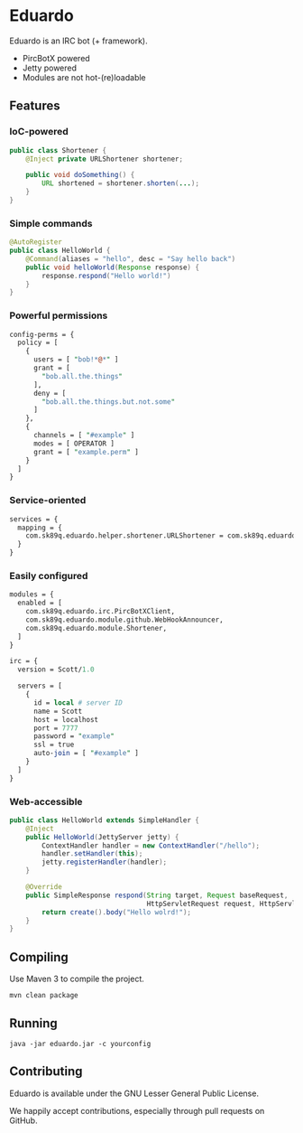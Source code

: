 Eduardo
=======

Eduardo is an IRC bot (+ framework).

* PircBotX powered
* Jetty powered
* Modules are not hot-(re)loadable

Features
--------

### IoC-powered

```java
public class Shortener {
    @Inject private URLShortener shortener;

	public void doSomething() {
		URL shortened = shortener.shorten(...);
	}
}
```

### Simple commands

```java
@AutoRegister
public class HelloWorld {
    @Command(aliases = "hello", desc = "Say hello back")
    public void helloWorld(Response response) {
        response.respond("Hello world!")
    }
}
```

### Powerful permissions

```perl
config-perms = {
  policy = [
    {
      users = [ "bob!*@*" ]
      grant = [
        "bob.all.the.things"
      ],
      deny = [
        "bob.all.the.things.but.not.some"
      ]
    },
    {
      channels = [ "#example" ]
      modes = [ OPERATOR ]
      grant = [ "example.perm" ]
    }
  ]
}
```

### Service-oriented

```perl
services = {
  mapping = {
    com.sk89q.eduardo.helper.shortener.URLShortener = com.sk89q.eduardo.helper.shortener.BitlyShortener
  }
}
```

### Easily configured

```perl
modules = {
  enabled = [
    com.sk89q.eduardo.irc.PircBotXClient,
    com.sk89q.eduardo.module.github.WebHookAnnouncer,
    com.sk89q.eduardo.module.Shortener,
  ]
}

irc = {
  version = Scott/1.0

  servers = [
    {
      id = local # server ID
      name = Scott
      host = localhost
      port = 7777
      password = "example"
      ssl = true
      auto-join = [ "#example" ]
    }
  ]
}
```

### Web-accessible

```java
public class HelloWorld extends SimpleHandler {
    @Inject
    public HelloWorld(JettyServer jetty) {
        ContextHandler handler = new ContextHandler("/hello");
        handler.setHandler(this);
        jetty.registerHandler(handler);
    }

    @Override
    public SimpleResponse respond(String target, Request baseRequest, 
                                  HttpServletRequest request, HttpServletResponse response) {
        return create().body("Hello wolrd!");
    }
}
```

Compiling
---------

Use Maven 3 to compile the project.

    mvn clean package


Running
-------

    java -jar eduardo.jar -c yourconfig

Contributing
------------

Eduardo is available under the GNU Lesser General Public License.

We happily accept contributions, especially through pull requests on GitHub.

